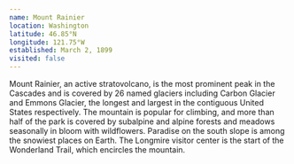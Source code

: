 ```yaml
---
name: Mount Rainier
location: Washington
latitude: 46.85°N
longitude: 121.75°W
established: March 2, 1899
visited: false
---
```


Mount Rainier, an active stratovolcano, is the most prominent peak in the Cascades and is covered by 26 named glaciers including Carbon Glacier and Emmons Glacier, the longest and largest in the contiguous United States respectively. The mountain is popular for climbing, and more than half of the park is covered by subalpine and alpine forests and meadows seasonally in bloom with wildflowers. Paradise on the south slope is among the snowiest places on Earth. The Longmire visitor center is the start of the Wonderland Trail, which encircles the mountain.
